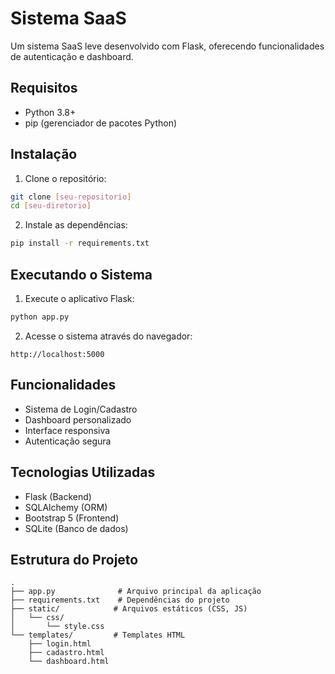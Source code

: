 # Sistema SaaS

Um sistema SaaS leve desenvolvido com Flask, oferecendo funcionalidades de autenticação e dashboard.

## Requisitos

- Python 3.8+
- pip (gerenciador de pacotes Python)

## Instalação

1. Clone o repositório:
```bash
git clone [seu-repositorio]
cd [seu-diretorio]
```

2. Instale as dependências:
```bash
pip install -r requirements.txt
```

## Executando o Sistema

1. Execute o aplicativo Flask:
```bash
python app.py
```

2. Acesse o sistema através do navegador:
```
http://localhost:5000
```

## Funcionalidades

- Sistema de Login/Cadastro
- Dashboard personalizado
- Interface responsiva
- Autenticação segura

## Tecnologias Utilizadas

- Flask (Backend)
- SQLAlchemy (ORM)
- Bootstrap 5 (Frontend)
- SQLite (Banco de dados)

## Estrutura do Projeto

```
.
├── app.py              # Arquivo principal da aplicação
├── requirements.txt    # Dependências do projeto
├── static/            # Arquivos estáticos (CSS, JS)
│   └── css/
│       └── style.css
└── templates/         # Templates HTML
    ├── login.html
    ├── cadastro.html
    └── dashboard.html
```
